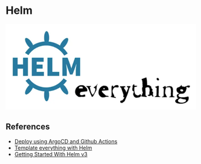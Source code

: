 # Helm

![alt text](image.png)

## References

- [Deploy using ArgoCD and Github Actions](https://medium.com/@mssantossousa/deploy-using-argocd-and-github-actions-888f7370e480)
- [Template everything with Helm](https://medium.com/@maorfr/template-everything-with-helm-48e5a32ff72d)
- [Getting Started With Helm v3](https://medium.com/swlh/getting-started-with-helm-v3-3c07ba63c9f8)